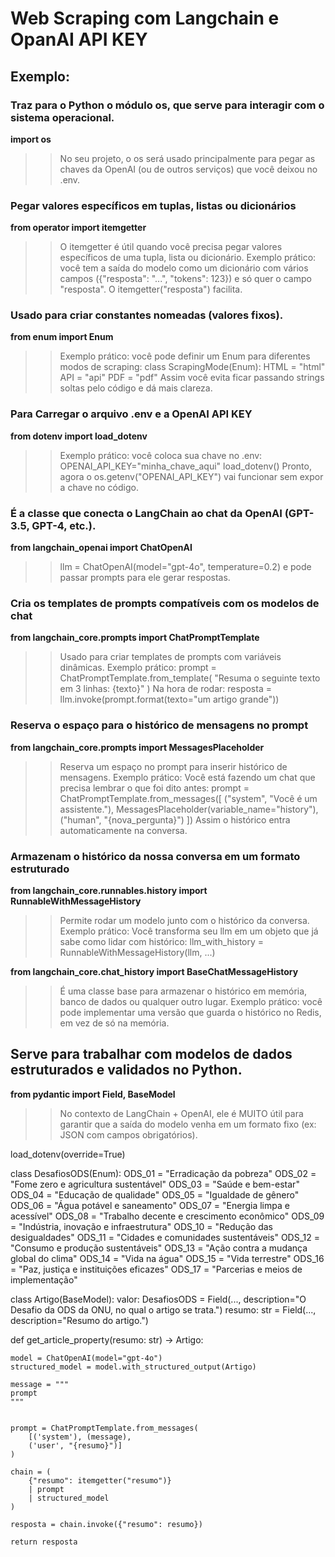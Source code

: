 # Web Scraping com Langchain e OpanAI API KEY


## Exemplo:


### Traz para o Python o módulo os, que serve para interagir com o sistema operacional.
**import os**
>> No seu projeto, o os será usado principalmente para pegar as chaves da OpenAI (ou de outros serviços) que você deixou no .env.


### Pegar valores específicos em tuplas, listas ou dicionários
**from operator import itemgetter**
>> O itemgetter é útil quando você precisa pegar valores específicos de uma tupla, lista ou dicionário.
>> Exemplo prático: você tem a saída do modelo como um dicionário com vários campos ({"resposta": "...", "tokens": 123}) e só quer o campo "resposta". O itemgetter("resposta") facilita.



### Usado para criar constantes nomeadas (valores fixos).
**from enum import Enum**
>> Exemplo prático: você pode definir um Enum para diferentes modos de scraping:
>> class ScrapingMode(Enum):
>>    HTML = "html"
>>    API = "api"
>>    PDF = "pdf"
>> Assim você evita ficar passando strings soltas pelo código e dá mais clareza.



### Para Carregar o arquivo .env e a OpenAI API KEY 
**from dotenv import load_dotenv** 
>> Exemplo prático: você coloca sua chave no .env:
>> OPENAI_API_KEY="minha_chave_aqui"
>> load_dotenv()
>> Pronto, agora o os.getenv("OPENAI_API_KEY") vai funcionar sem expor a chave no código.


### É a classe que conecta o LangChain ao chat da OpenAI (GPT-3.5, GPT-4, etc.).
**from langchain_openai import ChatOpenAI**
>> llm = ChatOpenAI(model="gpt-4o", temperature=0.2)
>> e pode passar prompts para ele gerar respostas.



### Cria os templates de prompts compatíveis com os modelos de chat 
**from langchain_core.prompts import ChatPromptTemplate**
>> Usado para criar templates de prompts com variáveis dinâmicas.
>> Exemplo prático:
>> prompt = ChatPromptTemplate.from_template(
>>     "Resuma o seguinte texto em 3 linhas: {texto}"
>> )
>> Na hora de rodar:
>> resposta = llm.invoke(prompt.format(texto="um artigo grande"))


### Reserva o espaço para o histórico de mensagens no prompt 
**from langchain_core.prompts import MessagesPlaceholder**
>> Reserva um espaço no prompt para inserir histórico de mensagens.
>> Exemplo prático:
>> Você está fazendo um chat que precisa lembrar o que foi dito antes:
>> prompt = ChatPromptTemplate.from_messages([
>>     ("system", "Você é um assistente."),
>>     MessagesPlaceholder(variable_name="history"),
>>     ("human", "{nova_pergunta}")
>> ])
>>Assim o histórico entra automaticamente na conversa.


### Armazenam o histórico da nossa conversa em um formato estruturado 
**from langchain_core.runnables.history import RunnableWithMessageHistory**
>> Permite rodar um modelo junto com o histórico da conversa.
>> Exemplo prático:
>> Você transforma seu llm em um objeto que já sabe como lidar com histórico:
>> llm_with_history = RunnableWithMessageHistory(llm, ...)

**from langchain_core.chat_history import BaseChatMessageHistory**
>> É uma classe base para armazenar o histórico em memória, banco de dados ou qualquer outro lugar.
>> Exemplo prático: você pode implementar uma versão que guarda o histórico no Redis, em vez de só na memória.



## Serve para trabalhar com modelos de dados estruturados e validados no Python.
**from pydantic import Field, BaseModel**
>> No contexto de LangChain + OpenAI, ele é MUITO útil para garantir que a saída do modelo venha em um formato fixo (ex: JSON com campos obrigatórios).






load_dotenv(override=True)


class DesafiosODS(Enum):
    ODS_01 = "Erradicação da pobreza"
    ODS_02 = "Fome zero e agricultura sustentável"
    ODS_03 = "Saúde e bem-estar"
    ODS_04 = "Educação de qualidade"
    ODS_05 = "Igualdade de gênero"
    ODS_06 = "Água potável e saneamento"
    ODS_07 = "Energia limpa e acessível"
    ODS_08 = "Trabalho decente e crescimento econômico"
    ODS_09 = "Indústria, inovação e infraestrutura"
    ODS_10 = "Redução das desigualdades"
    ODS_11 = "Cidades e comunidades sustentáveis"
    ODS_12 = "Consumo e produção sustentáveis"
    ODS_13 = "Ação contra a mudança global do clima"
    ODS_14 = "Vida na água"
    ODS_15 = "Vida terrestre"
    ODS_16 = "Paz, justiça e instituições eficazes"
    ODS_17 = "Parcerias e meios de implementação"


class Artigo(BaseModel):
    valor: DesafiosODS = Field(..., description="O Desafio da ODS da ONU, no qual o artigo se trata.")
    resumo: str = Field(..., description="Resumo do artigo.")


def get_article_property(resumo: str) -> Artigo:

    model = ChatOpenAI(model="gpt-4o")
    structured_model = model.with_structured_output(Artigo)

    message = """
    prompt
    """


    prompt = ChatPromptTemplate.from_messages(
        [('system'), (message),
        ('user', "{resumo}")]
    )

    chain = (
        {"resumo": itemgetter("resumo")}
        | prompt
        | structured_model
    )

    resposta = chain.invoke({"resumo": resumo})

    return resposta